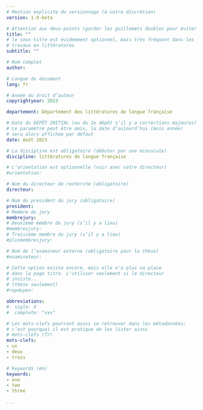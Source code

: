 ```yaml
---
# Mention explicite du versionnage (à votre discrétion)
version: 1.0-beta

# Attention aux deux-points (garder les guillemets doubles pour éviter des problèmes)
title: ""
# le sous-titre est évidemment optionnel, mais très fréquent dans les
# travaux en littératures
subtitle: ""

# Nom complet
author: 

# Langue du document
lang: fr

# Année du droit d’auteur
copyrightyear: 2023

departement: Département des littératures de langue française

# Date du DÉPÔT INITIAL (ou du 2e dépôt s'il y a corrections majeures)
# Le paramètre peut être omis, la date d’aujourd’hui (mois année)
# sera alors affichée par défaut
date: Août 2023

# La discipline est obligatoire (débuter par une minuscule)
discipline: littératures de langue française

# L’orientation est optionnelle (voir avec votre directeur)
#orientation: 

# Nom du directeur de recherche (obligatoire)
directeur: 

# Nom du président du jury (obligatoire)
president: 
# Membre du jury
membrejury: 
# Deuxième membre du jury (s’il y a lieu)
#membresjury: 
# Troisième membre du jury (s’il y a lieu)
#plusmembresjury: 

# Nom de l’examineur externe (obligatoire pour la thèse)
#examinateur: 

# Cette option existe encore, mais elle n'a plus sa place
# dans la page titre. L'utiliser seulement si le directeur
# insiste...
# (thèse seulement)
#repdoyen: 

abbreviations:
#- sigle: X
#  complete: "xxx"

# Les mots-clefs pourront aussi se retrouver dans les métadonnées;
# c’est pourquoi il est pratique de les lister ainsi
# mots-clefs (fr)
mots-clefs:
- un
- deux
- trois

# keywords (en)
keywords:
- one
- two
- three

...
```

